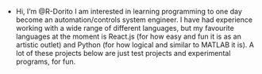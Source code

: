 - Hi, I’m @R-Dorito
I am interested in learning programming to one day become an automation/controls system engineer.
I have had experience working with a wide range of different languages, but my favourite languages at the moment is React.js (for how easy and fun it is as an artistic outlet) and Python (for how logical and similar to MATLAB it is). A lot of these projects below are just test projects and experimental programs, for fun.

